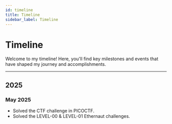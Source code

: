 ```yaml
---
id: timeline
title: Timeline
sidebar_label: Timeline
---
```

# Timeline
Welcome to my timeline! Here, you'll find key milestones and events that have shaped my journey and accomplishments.

---

##  2025

### May 2025
- Solved the CTF challenge in PICOCTF.
- Solved the LEVEL-00 & LEVEL-01  Ethernaut challenges.